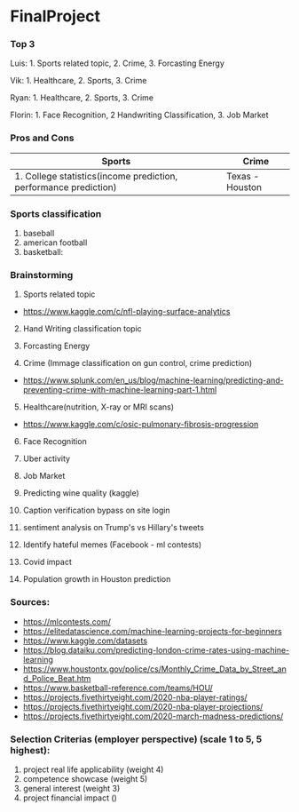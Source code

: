 # FinalProject

### Top 3
Luis: 1. Sports related topic, 2. Crime, 3. Forcasting Energy

Vik: 1. Healthcare, 2. Sports, 3. Crime

Ryan: 1. Healthcare, 2. Sports, 3. Crime

Florin: 1. Face Recognition, 2 Handwriting Classification, 3. Job Market

### Pros and Cons
|Sports | Crime |
|------|---|
|1. College statistics(income prediction, performance prediction) | Texas - Houston |

### Sports classification
1. baseball
2. american football
3. basketball:

### Brainstorming

1. Sports related topic
- https://www.kaggle.com/c/nfl-playing-surface-analytics

2. Hand Writing classification topic

3. Forcasting Energy

4. Crime (Immage classification on gun control, crime prediction)
- https://www.splunk.com/en_us/blog/machine-learning/predicting-and-preventing-crime-with-machine-learning-part-1.html

5. Healthcare(nutrition, X-ray or MRI scans)
- https://www.kaggle.com/c/osic-pulmonary-fibrosis-progression

6. Face Recognition

7. Uber activity

8. Job Market 

9. Predicting wine quality (kaggle)

10. Caption verification bypass on site login

11. sentiment analysis on Trump's vs Hillary's tweets

12. Identify hateful memes (Facebook - ml contests)

13. Covid impact

14. Population growth in Houston prediction

### Sources:
- https://mlcontests.com/
- https://elitedatascience.com/machine-learning-projects-for-beginners
- https://www.kaggle.com/datasets
- https://blog.dataiku.com/predicting-london-crime-rates-using-machine-learning
- https://www.houstontx.gov/police/cs/Monthly_Crime_Data_by_Street_and_Police_Beat.htm
- https://www.basketball-reference.com/teams/HOU/
- https://projects.fivethirtyeight.com/2020-nba-player-ratings/
- https://projects.fivethirtyeight.com/2020-nba-player-projections/
- https://projects.fivethirtyeight.com/2020-march-madness-predictions/



### Selection Criterias (employer perspective) (scale 1 to 5, 5 highest):
1. project real life applicability (weight 4) 
2. competence showcase (weight 5)
3. general interest (weight 3) 
4. project financial impact ()
